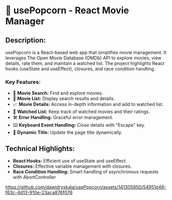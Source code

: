 # 🍿 usePopcorn - React Movie Manager

## Description:
usePopcorn is a React-based web app that simplifies movie management. It leverages The Open Movie Database (OMDb) API to explore movies, view details, rate them, and maintain a watched list. The project highlights React hooks (useState and useEffect), closures, and race condition handling.

### Key Features:

- 🎥 **Movie Search:** Find and explore movies.
- 📃 **Movie List:** Display search results and details.
- 📈 **Movie Details:** Access in-depth information and add to watched list.
- 👀 **Watched List:** Keep track of watched movies and their ratings.
- 🛠️ **Error Handling:** Graceful error management.
- ⌨️ **Keyboard Event Handling:** Close details with "Escape" key.
- 🌟 **Dynamic Title:** Update the page title dynamically.


## Technical Highlights:

- **React Hooks:** Efficient use of useState and useEffect.
- **Closures:** Effective variable management with closures.
- **Race Condition Handling:** Smart handling of asynchronous requests with AbortController


https://github.com/dawidryskala/usePopcorn/assets/141305850/54951e48-f63c-4d13-910e-23aca876f076

